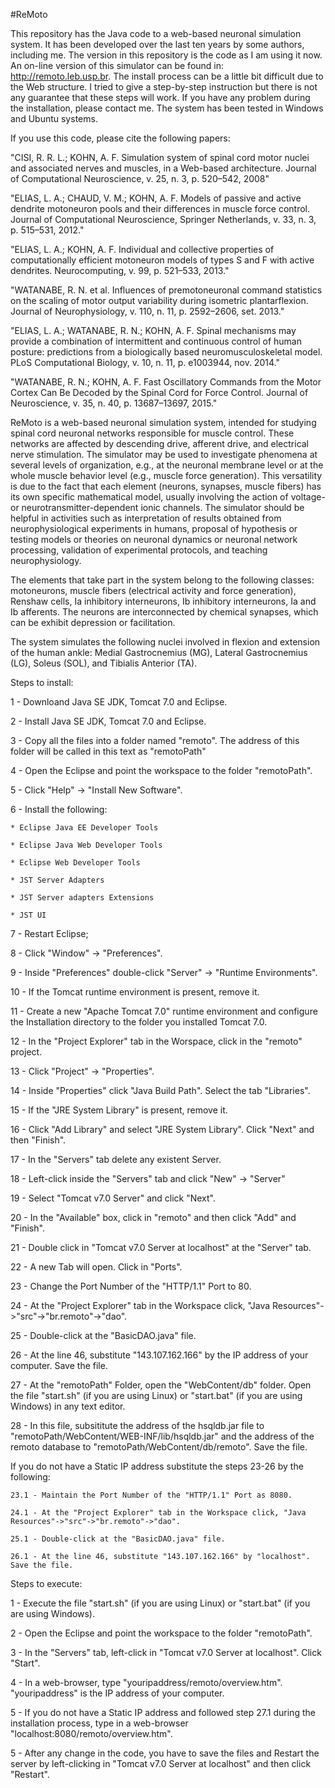 #ReMoto

This repository has the Java code to a web-based neuronal simulation system. It has been developed over the last ten years by some authors, including me. The version in this repository is the code as I am using it now. An on-line version of this simulator can be found in: http://remoto.leb.usp.br. The install process can be a little bit difficult due to the Web structure. I tried to give a step-by-step instruction but there is not any guarantee that these steps will work. If you have any problem during the installation, please contact me. The system has been tested in Windows and Ubuntu systems.   

If you use this code, please cite the following papers:

"CISI, R. R. L.; KOHN, A. F. Simulation system of spinal cord motor nuclei and associated
nerves and muscles, in a Web-based architecture. Journal of Computational Neuroscience,
v. 25, n. 3, p. 520–542, 2008"

"ELIAS, L. A.; CHAUD, V. M.; KOHN, A. F. Models of passive and active dendrite motoneuron
pools and their differences in muscle force control. Journal of Computational Neuroscience,
Springer Netherlands, v. 33, n. 3, p. 515–531, 2012."

"ELIAS, L. A.; KOHN, A. F. Individual and collective properties of computationally efficient
motoneuron models of types S and F with active dendrites. Neurocomputing, v. 99, p.
521–533, 2013."

"WATANABE, R. N. et al. Influences of premotoneuronal command statistics on the scaling of
motor output variability during isometric plantarflexion. Journal of Neurophysiology, v. 110,
n. 11, p. 2592–2606, set. 2013."

"ELIAS, L. A.; WATANABE, R. N.; KOHN, A. F. Spinal mechanisms may provide a
combination of intermittent and continuous control of human posture: predictions from a
biologically based neuromusculoskeletal model. PLoS Computational Biology, v. 10, n. 11,
p. e1003944, nov. 2014."

"WATANABE, R. N.; KOHN, A. F. Fast Oscillatory Commands from the Motor Cortex Can
Be Decoded by the Spinal Cord for Force Control. Journal of Neuroscience, v. 35, n. 40, p.
13687–13697, 2015."



<p>ReMoto is a web-based neuronal simulation system, intended for studying spinal cord neuronal networks responsible for muscle control. These networks are affected by descending drive, afferent drive, and electrical nerve stimulation. The simulator may be used to investigate phenomena at several levels of organization, e.g., at the neuronal membrane level or at the whole muscle behavior level (e.g., muscle force generation). This versatility is due to the fact that each element (neurons, synapses, muscle fibers) has its own specific mathematical model, usually involving the action of voltage- or neurotransmitter-dependent ionic channels. The simulator should be helpful in activities such as interpretation of results obtained from neurophysiological experiments in humans, proposal of hypothesis or testing models or theories on neuronal dynamics or neuronal network processing, validation of experimental protocols, and teaching neurophysiology.</p>

<p>The elements that take part in the system belong to the following classes: motoneurons, muscle fibers (electrical activity and force generation), Renshaw cells, Ia inhibitory interneurons, Ib inhibitory interneurons, Ia and Ib afferents. The neurons are interconnected by chemical synapses, which can be exhibit depression or facilitation.</p>

<p>The system simulates the following nuclei involved in flexion and extension of the human ankle: Medial Gastrocnemius (MG), Lateral Gastrocnemius (LG), Soleus (SOL), and Tibialis Anterior (TA).</p>

<p>Steps to install:</p>

<p>1 - Downloand Java SE JDK, Tomcat 7.0 and Eclipse.</p>

<p>2 - Install Java SE JDK, Tomcat 7.0 and Eclipse.</p>

<p>3 - Copy all the files into a folder named "remoto". The address of this folder will be called in this text as "remotoPath"</p>

<p>4 - Open the Eclipse and point the workspace to the folder "remotoPath". </p>

<p>5 - Click "Help" -&gt; "Install New Software".</p>

<p>6 - Install the following:</p>

<pre><code>* Eclipse Java EE Developer Tools

* Eclipse Java Web Developer Tools

* Eclipse Web Developer Tools

* JST Server Adapters

* JST Server adapters Extensions

* JST UI
</code></pre>

<p>7 - Restart Eclipse;</p>

<p>8 - Click "Window" -&gt; "Preferences".</p>

<p>9 - Inside "Preferences" double-click "Server" -&gt; "Runtime Environments".</p>

<p>10 - If the Tomcat runtime environment is present, remove it.</p>

<p>11 - Create a new "Apache Tomcat 7.0" runtime environment and configure the Installation directory to the folder you installed Tomcat 7.0.</p>

<p>12 - In the "Project Explorer" tab in the Worspace, click in the "remoto" project.</p>

<p>13 - Click "Project" -&gt; "Properties".</p>

<p>14 - Inside "Properties" click "Java Build Path". Select the tab "Libraries".</p>

<p>15 - If the "JRE System Library" is present, remove it.</p>

<p>16 - Click "Add Library" and select "JRE System Library". Click "Next" and then "Finish".</p>

<p>17 - In the "Servers" tab delete any existent Server.</p>

<p>18 - Left-click inside the "Servers" tab and click "New" -&gt; "Server"</p>

<p>19 - Select "Tomcat v7.0 Server" and click "Next".</p>

<p>20 - In the "Available" box, click in "remoto"  and then click "Add" and "Finish".</p>

<p>21 - Double click in "Tomcat v7.0 Server at localhost" at the "Server" tab.</p>

<p>22 - A new Tab will open. Click in "Ports".</p>

<p>23 - Change the Port Number of the "HTTP/1.1" Port to 80.</p>

<p>24 - At the "Project Explorer" tab in the Workspace click, "Java Resources"-&gt;"src"-&gt;"br.remoto"-&gt;"dao".</p>

<p>25 - Double-click at the "BasicDAO.java" file.</p>

<p>26 - At the line 46, substitute "143.107.162.166" by the IP address of your computer. Save the file. </p>

<p>27 - At the "remotoPath" Folder, open the "WebContent/db" folder. Open the file "start.sh" (if you are using Linux) or "start.bat" (if you are using Windows) in any text editor.</p>

<p>28 - In this file, subsititute the address of the hsqldb.jar file to "remotoPath/WebContent/WEB-INF/lib/hsqldb.jar" and the address of the remoto database to "remotoPath/WebContent/db/remoto". Save the file.</p>

<p>If you do not have a Static IP address substitute the steps 23-26 by the following:</p>

<pre><code>23.1 - Maintain the Port Number of the "HTTP/1.1" Port as 8080.

24.1 - At the "Project Explorer" tab in the Workspace click, "Java Resources"-&gt;"src"-&gt;"br.remoto"-&gt;"dao".

25.1 - Double-click at the "BasicDAO.java" file.

26.1 - At the line 46, substitute "143.107.162.166" by "localhost". Save the file. 
</code></pre>

<p>Steps to execute:</p>

<p>1 - Execute the file "start.sh" (if you are using Linux) or "start.bat" (if you are using Windows).</p>

<p>2 - Open the Eclipse  and point the workspace to the folder "remotoPath". </p>

<p>3 - In the "Servers" tab, left-click in "Tomcat v7.0 Server at localhost". Click "Start".</p>

<p>4 - In a web-browser, type "youripaddress/remoto/overview.htm". "youripaddress" is the IP address of your computer. </p>

<p>5 - If you do not have a Static IP address and followed step 27.1 during the installation process, type in a web-browser "localhost:8080/remoto/overview.htm".</p>

<p>5 - After any change in the code, you have to save the files and Restart the server by left-clicking in "Tomcat v7.0 Server at localhost" and then click "Restart".</p>

